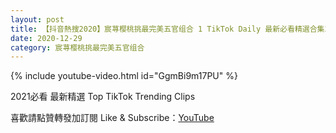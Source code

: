 ```yaml
---
layout: post
title: 【抖音熱搜2020】宸荨樱桃挑最完美五官组合 1 TikTok Daily 最新必看精選合集2020 12 29
date: 2020-12-29
category: 宸荨樱桃挑最完美五官组合
---
```


{% include youtube-video.html id="GgmBi9m17PU" %}

2021必看 最新精選 Top TikTok Trending Clips

喜歡請點贊轉發加訂閱 Like & Subscribe：[YouTube](https://www.youtube.com/channel/UCAoR7VcanIPd04uEq_GIylA/videos)

